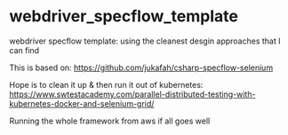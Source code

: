 # webdriver_specflow_template
webdriver specflow template: using the cleanest desgin approaches that I can find

This is based on: https://github.com/jukafah/csharp-specflow-selenium

Hope is to clean it up & then run it out of kubernetes: 
https://www.swtestacademy.com/parallel-distributed-testing-with-kubernetes-docker-and-selenium-grid/

Running the whole framework from aws if all goes well
